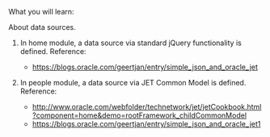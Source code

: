 What you will learn:

About data sources.

1. In home module, a data source via standard jQuery functionality is defined. 
Reference: 
   * https://blogs.oracle.com/geertjan/entry/simple_json_and_oracle_jet

2. In people module, a data source via JET Common Model is defined. Reference: 
   * http://www.oracle.com/webfolder/technetwork/jet/jetCookbook.html?component=home&demo=rootFramework_childCommonModel 
   * https://blogs.oracle.com/geertjan/entry/simple_json_and_oracle_jet1
